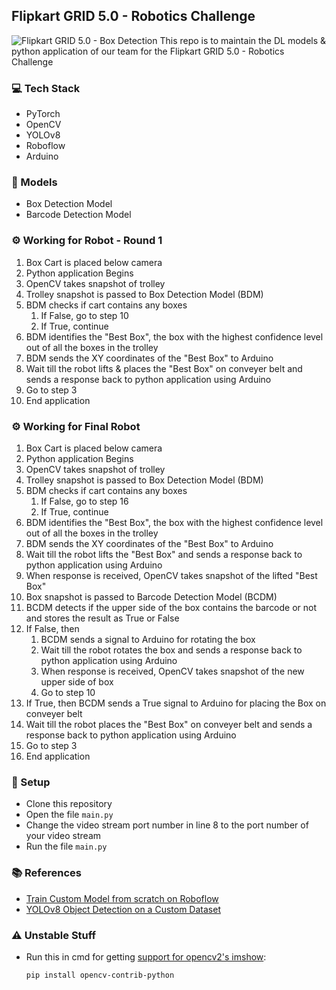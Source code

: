 ## Flipkart GRID 5.0 - Robotics Challenge
![Flipkart GRID 5.0 - Box Detection](Flipkart-Box-Detection-min.gif)
This repo is to maintain the DL models & python application of our team for the Flipkart GRID 5.0 - Robotics Challenge

### 💻 Tech Stack
- PyTorch
- OpenCV
- YOLOv8
- Roboflow
- Arduino

### 🧠 Models
- Box Detection Model
- Barcode Detection Model

### ⚙️ Working for Robot - Round 1
01. Box Cart is placed below camera
02. Python application Begins
03. OpenCV takes snapshot of trolley
04. Trolley snapshot is passed to Box Detection Model (BDM)
05. BDM checks if cart contains any boxes
    1. If False, go to step 10
    2. If True, continue
06. BDM identifies the "Best Box", the box with the highest confidence level out of all the boxes in the trolley
07. BDM sends the XY coordinates of the "Best Box" to Arduino
08. Wait till the robot lifts & places the "Best Box" on conveyer belt and sends a response back to python application using Arduino
09. Go to step 3
10. End application

### ⚙️ Working for Final Robot
01. Box Cart is placed below camera
02. Python application Begins
03. OpenCV takes snapshot of trolley
04. Trolley snapshot is passed to Box Detection Model (BDM)
05. BDM checks if cart contains any boxes
    1. If False, go to step 16
    2. If True, continue
06. BDM identifies the "Best Box", the box with the highest confidence level out of all the boxes in the trolley
07. BDM sends the XY coordinates of the "Best Box" to Arduino
08. Wait till the robot lifts the "Best Box" and sends a response back to python application using Arduino
09. When response is received, OpenCV takes snapshot of the lifted "Best Box"
10. Box snapshot is passed to Barcode Detection Model (BCDM)
11. BCDM detects if the upper side of the box contains the barcode or not and stores the result as True or False
12. If False, then
    1. BCDM sends a signal to Arduino for rotating the box
    2. Wait till the robot rotates the box and sends a response back to python application using Arduino
    3. When response is received, OpenCV takes snapshot of the new upper side of box
    4. Go to step 10
13. If True, then BCDM sends a True signal to Arduino for placing the Box on conveyer belt
14. Wait till the robot places the "Best Box" on conveyer belt and sends a response back to python application using Arduino
15. Go to step 3
16. End application

### 📌 Setup
- Clone this repository
- Open the file `main.py`
- Change the video stream port number in line 8 to the port number of your video stream
- Run the file `main.py`

### 📚 References
- [Train Custom Model from scratch on Roboflow](https://docs.roboflow.com/train/train/train-from-scratch)
- [YOLOv8 Object Detection on a Custom Dataset](https://blog.roboflow.com/how-to-train-yolov8-on-a-custom-dataset/)
<!-- - [Box Detection Model - Roboflow](https://universe.roboflow.com/university-of-heidelberg/box-object-detection)
- [Barcode Detection Model - Roboflow](https://universe.roboflow.com/uniqueidwarehouse-xcp0o/barc_det) -->

### ⚠ Unstable Stuff
- Run this in cmd for getting [support for opencv2's imshow](https://stackoverflow.com/questions/40207011/opencv-not-working-properly-with-python-on-linux-with-anaconda-getting-error-th):
    ```
    pip install opencv-contrib-python
    ```